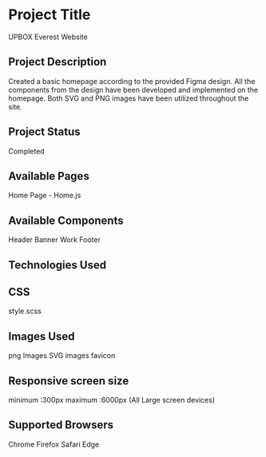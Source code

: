 # Project Title

UPBOX Everest Website

## Project Description

Created a basic homepage according to the provided Figma design. All the components from the design have been developed and implemented on the homepage. Both SVG and PNG images have been utilized throughout the site.

## Project Status

Completed

## Available Pages

Home Page - Home.js

## Available Components

Header
Banner
Work
Footer

## Technologies Used

## CSS

style.scss

## Images Used

png Images
SVG images
favicon

## Responsive screen size

minimum :300px
maximum :6000px (All Large screen devices)

## Supported Browsers

Chrome
Firefox
Safari
Edge
